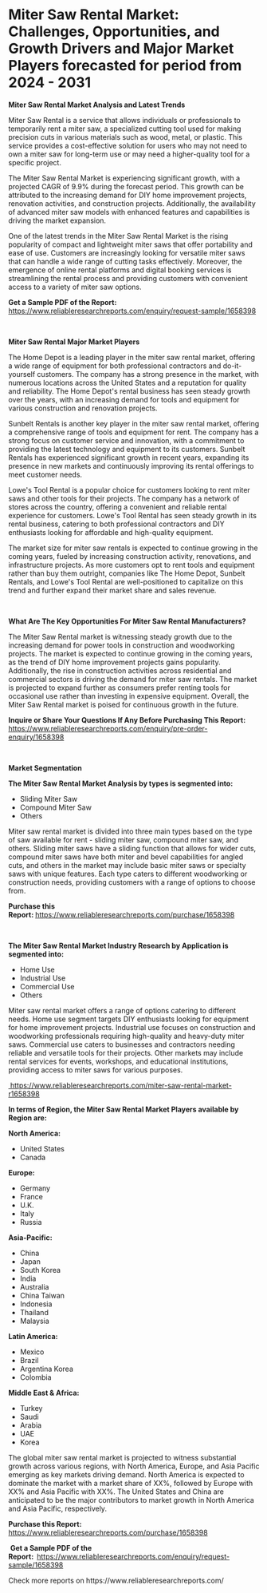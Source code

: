 <p><h1>Miter Saw Rental Market: Challenges, Opportunities, and Growth Drivers and Major Market Players forecasted for period from 2024 - 2031</h1></p><p><strong>Miter Saw Rental Market Analysis and Latest Trends</strong></p>
<p><p>Miter Saw Rental is a service that allows individuals or professionals to temporarily rent a miter saw, a specialized cutting tool used for making precision cuts in various materials such as wood, metal, or plastic. This service provides a cost-effective solution for users who may not need to own a miter saw for long-term use or may need a higher-quality tool for a specific project.</p><p>The Miter Saw Rental Market is experiencing significant growth, with a projected CAGR of 9.9% during the forecast period. This growth can be attributed to the increasing demand for DIY home improvement projects, renovation activities, and construction projects. Additionally, the availability of advanced miter saw models with enhanced features and capabilities is driving the market expansion.</p><p>One of the latest trends in the Miter Saw Rental Market is the rising popularity of compact and lightweight miter saws that offer portability and ease of use. Customers are increasingly looking for versatile miter saws that can handle a wide range of cutting tasks effectively. Moreover, the emergence of online rental platforms and digital booking services is streamlining the rental process and providing customers with convenient access to a variety of miter saw options.</p></p>
<p><strong>Get a Sample PDF of the Report:&nbsp;</strong> <a href="https://www.reliableresearchreports.com/enquiry/request-sample/1658398">https://www.reliableresearchreports.com/enquiry/request-sample/1658398</a></p>
<p>&nbsp;</p>
<p><strong>Miter Saw Rental Major Market Players</strong></p>
<p><p>The Home Depot is a leading player in the miter saw rental market, offering a wide range of equipment for both professional contractors and do-it-yourself customers. The company has a strong presence in the market, with numerous locations across the United States and a reputation for quality and reliability. The Home Depot's rental business has seen steady growth over the years, with an increasing demand for tools and equipment for various construction and renovation projects.</p><p>Sunbelt Rentals is another key player in the miter saw rental market, offering a comprehensive range of tools and equipment for rent. The company has a strong focus on customer service and innovation, with a commitment to providing the latest technology and equipment to its customers. Sunbelt Rentals has experienced significant growth in recent years, expanding its presence in new markets and continuously improving its rental offerings to meet customer needs.</p><p>Lowe's Tool Rental is a popular choice for customers looking to rent miter saws and other tools for their projects. The company has a network of stores across the country, offering a convenient and reliable rental experience for customers. Lowe's Tool Rental has seen steady growth in its rental business, catering to both professional contractors and DIY enthusiasts looking for affordable and high-quality equipment.</p><p>The market size for miter saw rentals is expected to continue growing in the coming years, fueled by increasing construction activity, renovations, and infrastructure projects. As more customers opt to rent tools and equipment rather than buy them outright, companies like The Home Depot, Sunbelt Rentals, and Lowe's Tool Rental are well-positioned to capitalize on this trend and further expand their market share and sales revenue.</p></p>
<p>&nbsp;</p>
<p><strong>What Are The Key Opportunities For Miter Saw Rental Manufacturers?</strong></p>
<p><p>The Miter Saw Rental market is witnessing steady growth due to the increasing demand for power tools in construction and woodworking projects. The market is expected to continue growing in the coming years, as the trend of DIY home improvement projects gains popularity. Additionally, the rise in construction activities across residential and commercial sectors is driving the demand for miter saw rentals. The market is projected to expand further as consumers prefer renting tools for occasional use rather than investing in expensive equipment. Overall, the Miter Saw Rental market is poised for continuous growth in the future.</p></p>
<p><strong>Inquire or Share Your Questions If Any Before Purchasing This Report:</strong> <a href="https://www.reliableresearchreports.com/enquiry/pre-order-enquiry/1658398">https://www.reliableresearchreports.com/enquiry/pre-order-enquiry/1658398</a></p>
<p>&nbsp;</p>
<p><strong>Market Segmentation</strong></p>
<p><strong>The Miter Saw Rental Market Analysis by types is segmented into:</strong></p>
<p><ul><li>Sliding Miter Saw</li><li>Compound Miter Saw</li><li>Others</li></ul></p>
<p><p>Miter saw rental market is divided into three main types based on the type of saw available for rent - sliding miter saw, compound miter saw, and others. Sliding miter saws have a sliding function that allows for wider cuts, compound miter saws have both miter and bevel capabilities for angled cuts, and others in the market may include basic miter saws or specialty saws with unique features. Each type caters to different woodworking or construction needs, providing customers with a range of options to choose from.</p></p>
<p><strong>Purchase this Report:&nbsp;</strong><a href="https://www.reliableresearchreports.com/purchase/1658398">https://www.reliableresearchreports.com/purchase/1658398</a></p>
<p>&nbsp;</p>
<p><strong>The Miter Saw Rental Market Industry Research by Application is segmented into:</strong></p>
<p><ul><li>Home Use</li><li>Industrial Use</li><li>Commercial Use</li><li>Others</li></ul></p>
<p><p>Miter saw rental market offers a range of options catering to different needs. Home use segment targets DIY enthusiasts looking for equipment for home improvement projects. Industrial use focuses on construction and woodworking professionals requiring high-quality and heavy-duty miter saws. Commercial use caters to businesses and contractors needing reliable and versatile tools for their projects. Other markets may include rental services for events, workshops, and educational institutions, providing access to miter saws for various purposes.</p></p>
<p><a href="https://www.reliableresearchreports.com/miter-saw-rental-market-r1658398">&nbsp;https://www.reliableresearchreports.com/miter-saw-rental-market-r1658398</a></p>
<p><strong>In terms of Region, the Miter Saw Rental Market Players available by Region are:</strong></p>
<p>
    <p> <strong> North America: </strong>
        <ul>
            <li>United States</li>
            <li>Canada</li>
        </ul>
        </p> 
    <p> <strong> Europe: </strong>
        <ul>
            <li>Germany</li>
            <li>France</li>
            <li>U.K.</li>
            <li>Italy</li>
            <li>Russia</li>
        </ul>
        </p> 
    <p> <strong> Asia-Pacific: </strong>
        <ul>
            <li>China</li>
            <li>Japan</li>
            <li>South Korea</li>
            <li>India</li>
            <li>Australia</li>
            <li>China Taiwan</li>
            <li>Indonesia</li>
            <li>Thailand</li>
            <li>Malaysia</li>
        </ul>
        </p> 
    <p> <strong> Latin America: </strong>
        <ul>
            <li>Mexico</li>
            <li>Brazil</li>
            <li>Argentina Korea</li>
            <li>Colombia</li>
        </ul>
        </p> 
    <p> <strong> Middle East & Africa: </strong>
        <ul>
            <li>Turkey</li>
            <li>Saudi</li>
            <li>Arabia</li>
            <li>UAE</li>
            <li>Korea</li>
        </ul>
    </p>
    </p>
<p><p>The global miter saw rental market is projected to witness substantial growth across various regions, with North America, Europe, and Asia Pacific emerging as key markets driving demand. North America is expected to dominate the market with a market share of XX%, followed by Europe with XX% and Asia Pacific with XX%. The United States and China are anticipated to be the major contributors to market growth in North America and Asia Pacific, respectively.</p></p>
<p><strong>Purchase this Report: </strong><a href="https://www.reliableresearchreports.com/purchase/1658398">https://www.reliableresearchreports.com/purchase/1658398</a></p>
<p>&nbsp;<strong>Get a Sample PDF of the Report:&nbsp;&nbsp;</strong><a href="https://www.reliableresearchreports.com/enquiry/request-sample/1658398">https://www.reliableresearchreports.com/enquiry/request-sample/1658398</a></p>
<p><strong></strong></p>
<p>Check more reports on https://www.reliableresearchreports.com/</p>